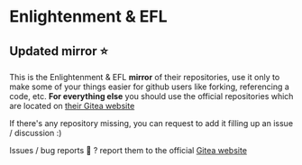 # Enlightenment & EFL

## Updated mirror ⭐

This is the Enlightenment & EFL **mirror** of their repositories, use it only to make some of your things easier for github users like forking, referencing a code, etc. **For everything else** you should use the official repositories which are located on [their Gitea website](https://git.enlightenment.org/)

If there's any repository missing, you can request to add it filling up an issue / discussion :)

Issues / bug reports 🐛 ? report them to the official [Gitea website](https://git.enlightenment.org/)
